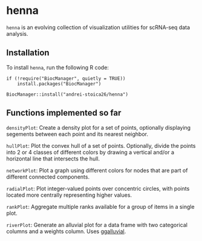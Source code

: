 # henna
`henna` is an evolving collection of visualization utilities for scRNA-seq data analysis.

## Installation

To install `henna`, run the following R code:

```
if (!require("BiocManager", quietly = TRUE))
    install.packages("BiocManager")
    
BiocManager::install("andrei-stoica26/henna")
```
## Functions implemented so far

`densityPlot`: Create a density plot for a set of points, optionally displaying
segements between each point and its nearest neighbor.

`hullPlot`: Plot the convex hull of a set of points. Optionally, divide the
points into 2 or 4 classes of different colors by drawing a vertical and/or
a horizontal line that intersects the hull.

`networkPlot`: Plot a graph using different colors for nodes that are part of 
different connected components.

`radialPlot`: Plot integer-valued points over concentric circles, with points 
located more centrally representing higher values.

`rankPlot`: Aggregate multiple ranks available for a group of items in a single
plot.

`riverPlot`: Generate an alluvial plot for a data frame with two categorical 
columns and a weights column. 
Uses [ggalluvial](https://cran.r-project.org/web/packages/ggalluvial/index.html).

